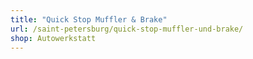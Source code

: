 ```yaml
---
title: "Quick Stop Muffler & Brake"
url: /saint-petersburg/quick-stop-muffler-und-brake/
shop: Autowerkstatt
---
```

